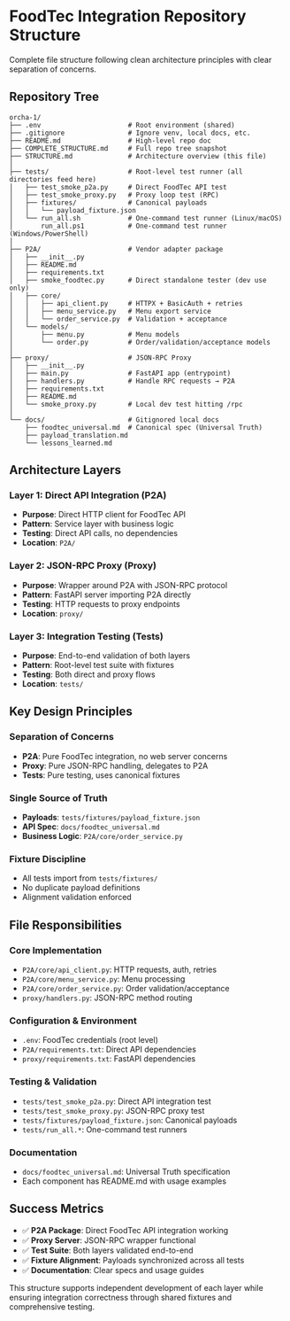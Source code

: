 # FoodTec Integration Repository Structure

Complete file structure following clean architecture principles with clear separation of concerns.

## Repository Tree

```
orcha-1/
├── .env                      # Root environment (shared)
├── .gitignore                # Ignore venv, local docs, etc.
├── README.md                 # High-level repo doc
├── COMPLETE_STRUCTURE.md     # Full repo tree snapshot
├── STRUCTURE.md              # Architecture overview (this file)
│
├── tests/                    # Root-level test runner (all directories feed here)
│   ├── test_smoke_p2a.py     # Direct FoodTec API test
│   ├── test_smoke_proxy.py   # Proxy loop test (RPC)
│   ├── fixtures/             # Canonical payloads
│   │   └── payload_fixture.json
│   └── run_all.sh            # One-command test runner (Linux/macOS)
│       run_all.ps1           # One-command test runner (Windows/PowerShell)
│
├── P2A/                      # Vendor adapter package
│   ├── __init__.py
│   ├── README.md
│   ├── requirements.txt
│   ├── smoke_foodtec.py      # Direct standalone tester (dev use only)
│   ├── core/
│   │   ├── api_client.py     # HTTPX + BasicAuth + retries
│   │   ├── menu_service.py   # Menu export service
│   │   └── order_service.py  # Validation + acceptance
│   └── models/
│       ├── menu.py           # Menu models
│       └── order.py          # Order/validation/acceptance models
│
├── proxy/                    # JSON-RPC Proxy
│   ├── __init__.py
│   ├── main.py               # FastAPI app (entrypoint)
│   ├── handlers.py           # Handle RPC requests → P2A
│   ├── requirements.txt
│   ├── README.md
│   └── smoke_proxy.py        # Local dev test hitting /rpc
│
└── docs/                     # Gitignored local docs
    ├── foodtec_universal.md  # Canonical spec (Universal Truth)
    ├── payload_translation.md
    └── lessons_learned.md
```

## Architecture Layers

### Layer 1: Direct API Integration (P2A)
- **Purpose**: Direct HTTP client for FoodTec API
- **Pattern**: Service layer with business logic
- **Testing**: Direct API calls, no dependencies
- **Location**: `P2A/`

### Layer 2: JSON-RPC Proxy (Proxy)
- **Purpose**: Wrapper around P2A with JSON-RPC protocol
- **Pattern**: FastAPI server importing P2A directly
- **Testing**: HTTP requests to proxy endpoints
- **Location**: `proxy/`

### Layer 3: Integration Testing (Tests)
- **Purpose**: End-to-end validation of both layers
- **Pattern**: Root-level test suite with fixtures
- **Testing**: Both direct and proxy flows
- **Location**: `tests/`

## Key Design Principles

### Separation of Concerns
- **P2A**: Pure FoodTec integration, no web server concerns
- **Proxy**: Pure JSON-RPC handling, delegates to P2A
- **Tests**: Pure testing, uses canonical fixtures

### Single Source of Truth
- **Payloads**: `tests/fixtures/payload_fixture.json`
- **API Spec**: `docs/foodtec_universal.md`
- **Business Logic**: `P2A/core/order_service.py`

### Fixture Discipline
- All tests import from `tests/fixtures/`
- No duplicate payload definitions
- Alignment validation enforced

## File Responsibilities

### Core Implementation
- `P2A/core/api_client.py`: HTTP requests, auth, retries
- `P2A/core/menu_service.py`: Menu processing
- `P2A/core/order_service.py`: Order validation/acceptance
- `proxy/handlers.py`: JSON-RPC method routing

### Configuration & Environment
- `.env`: FoodTec credentials (root level)
- `P2A/requirements.txt`: Direct API dependencies
- `proxy/requirements.txt`: FastAPI dependencies

### Testing & Validation
- `tests/test_smoke_p2a.py`: Direct API integration test
- `tests/test_smoke_proxy.py`: JSON-RPC proxy test
- `tests/fixtures/payload_fixture.json`: Canonical payloads
- `tests/run_all.*`: One-command test runners

### Documentation
- `docs/foodtec_universal.md`: Universal Truth specification
- Each component has README.md with usage examples

## Success Metrics

- ✅ **P2A Package**: Direct FoodTec API integration working
- ✅ **Proxy Server**: JSON-RPC wrapper functional
- ✅ **Test Suite**: Both layers validated end-to-end
- ✅ **Fixture Alignment**: Payloads synchronized across all tests
- ✅ **Documentation**: Clear specs and usage guides

This structure supports independent development of each layer while ensuring integration correctness through shared fixtures and comprehensive testing.